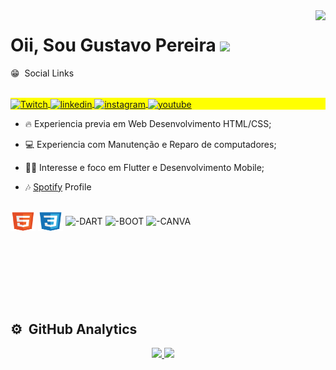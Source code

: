 <img align="right" height="600em" src="https://pbs.twimg.com/media/FOKAS7ZWYAouQpB?format=jpg&name=900x900"/>
<h1 align="left">Oii, Sou Gustavo Pereira <img src="https://raw.githubusercontent.com/kaueMarques/kaueMarques/master/hi.gif" width="30px"> </h1>
<!-- <p align="left"> <img src="https://komarev.com/ghpvc/?username=GstvMagalhaes&color=blueviolet" alt="Profile views" /> </p> -->
😁 &nbsp;Social Links
<br></br>

<p align="left" style="background:yellow">
<a href="https://www.twitch.tv/" target="_blank">
  <img align="center" src="https://img.shields.io/twitch/status/gstv_apenas?style=social" alt="Twitch"/>
</a>
<a href="https://www.linkedin.com/in/gustavo-pereira-3114a5231/" target="_blank">
  <img align="center" src="https://img.shields.io/badge/-Gustavo-05122A?style=flat&logo=linkedin" alt="linkedin"/>
</a>
<a href="https://www.instagram.com/gstavo__/" target="_blank">
 <img align="center" src="https://img.shields.io/badge/-gstavo__-05122A?style=flat&logo=instagram" alt="instagram"/>
</a>
<a href="https://www.youtube.com/channel/UCQnnUivwtsjQACPLyxMMN5w" target="_blank">
 <img align="center" src="https://img.shields.io/badge/-Gustavo P-05122A?style=flat&logo=youtube" alt="youtube"/>
</a>
</p>

- 🔥 Experiencia previa em Web Desenvolvimento HTML/CSS; 

- 💻 Experiencia com Manutenção e Reparo de computadores;

- 👨‍💻 Interesse e foco em Flutter e Desenvolvimento Mobile;
  
- 🎶 [Spotify](https://open.spotify.com/user/172qtziejjlm9gi48mlsx76vr?si=e26f8eb8da5d4b0d) Profile 


<div style="display: inline_block"><br>
  <img align="center" alt="-HTML" height="30" width="40" src="https://raw.githubusercontent.com/devicons/devicon/master/icons/html5/html5-original.svg">
  <img align="center" alt="-CSS" height="30" width="40" src="https://raw.githubusercontent.com/devicons/devicon/master/icons/css3/css3-original.svg">
  <img align="center" alt="-DART" height="30" width="40" src="https://cdn.jsdelivr.net/gh/devicons/devicon/icons/dart/dart-original.svg" />
  <img align="center" alt="-BOOT" height="30" width="40" src="https://cdn.jsdelivr.net/gh/devicons/devicon/icons/bootstrap/bootstrap-original.svg" />
  <img align="center" alt="-CANVA" height="30" width="40" src="https://cdn.jsdelivr.net/gh/devicons/devicon/icons/canva/canva-original.svg" />
</div>

<br><br>
<br><br>
<br><br>

## ⚙️ &nbsp;GitHub Analytics

<div align="center">
  <a href="https://github.com/GstvMagalhaes">
  <img height="155em" src="https://github-readme-stats.vercel.app/api?username=GstvMagalhaes&show_icons=true&theme=maroongold&include_all_commits=true&count_private=true"/>
  <img height="155em" src="https://github-readme-stats.vercel.app/api/top-langs/?username=GstvMagalhaes&layout=compact&langs_count=7&theme=maroongold"/>
</div>  

##
  
<!-- <img width="1000" height="300" src="https://media.giphy.com/media/26tn33aiTi1jkl6H6/giphy.gif"/> -->
